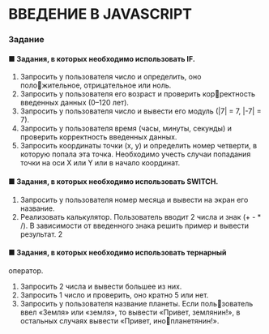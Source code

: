 # ВВЕДЕНИЕ В JAVASCRIPT
### Задание 
#### ■ Задания, в которых необходимо использовать IF.
1. Запросить у пользователя число и определить, оно положительное, отрицательное или ноль.
2. Запросить у пользователя его возраст и проверить корректность введенных данных (0–120 лет).
3. Запросить у пользователя число и вывести его модуль 
(|7| = 7, |-7| = 7).
4. Запросить у пользователя время (часы, минуты, секунды) 
и проверить корректность введенных данных.
5. Запросить координаты точки (x, y) и определить номер 
четверти, в которую попала эта точка. Необходимо учесть 
случаи попадания точки на оси X или Y или в начало 
координат.

#### ■ Задания, в которых необходимо использовать SWITCH.
1. Запросить у пользователя номер месяца и вывести на экран 
его название.
2. Реализовать калькулятор. Пользователь вводит 2 числа и 
знак (+ - * /). В зависимости от введенного знака решить 
пример и вывести результат.
2
#### ■ Задания, в которых необходимо использовать тернарный 
оператор.
1. Запросить 2 числа и вывести большее из них.
2. Запросить 1 число и проверить, оно кратно 5 или нет.
3. Запросить у пользователя название планеты. Если пользователь ввел «Земля» или «земля», то вывести «Привет, 
землянин!», в остальных случаях вывести «Привет, инопланетянин!».
